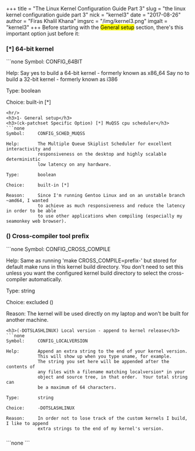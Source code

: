 +++
title = "The Linux Kernel Configuration Guide Part 3"
slug = "the linux kernel configuration guide part 3"
nick = "kernel3"
date = "2017-08-26"
author = "Firas Khalil Khana"
imgsrc = "/img/kernel3.png"
imgalt = "kernel3"
+++
Before starting with the <mark>General setup</mark> section, there's this important option just before it:
<h3>[*] 64-bit kernel</h3>
```none
Symbol:     CONFIG_64BIT

Help:       Say yes to build a 64-bit kernel - formerly known as x86_64
            Say no to build a 32-bit kernel - formerly known as i386

Type:       boolean

Choice:     built-in [*]
```
<hr/>
<h3>1- General setup</h3>
<h3>(ck-patchset Specific Option) [*] MuQSS cpu scheduler</h3>
```none
Symbol:     CONFIG_SCHED_MUQSS

Help:       The Multiple Queue Skiplist Scheduler for excellent interactivity and
            responsiveness on the desktop and highly scalable deterministic
            low latency on any hardware.
  
Type:       boolean

Choice:     built-in [*]

Reason:     Since I'm running Gentoo Linux and on an unstable branch ~amd64, I wanted
            to achieve as much responsiveness and reduce the latency in order to be able
            to use other applications when compiling (especially my seamonkey web browser).
```
<h3>() Cross-compiler tool prefix</h3>
```none
Symbol:     CONFIG_CROSS_COMPILE

Help:       Same as running 'make CROSS_COMPILE=prefix-' but stored for
            default make runs in this kernel build directory.  You don't
            need to set this unless you want the configured kernel build
            directory to select the cross-compiler automatically.

Type:       string

Choice:     excluded ()

Reason:     The kernel will be used directly on my laptop and won't be built for another
            machine.
```
<h3>(-DOTSLASHLINUX) Local version - append to kernel release</h3>
```none
Symbol:     CONFIG_LOCALVERSION

Help:       Append an extra string to the end of your kernel version.
            This will show up when you type uname, for example.
            The string you set here will be appended after the contents of
            any files with a filename matching localversion* in your
            object and source tree, in that order.  Your total string can
            be a maximum of 64 characters.

Type:       string

Choice:     -DOTSLASHLINUX

Reason:     In order not to lose track of the custom kernels I build, I like to append
            extra strings to the end of my kernel's version.
```
<h3></h3>
```none
```
